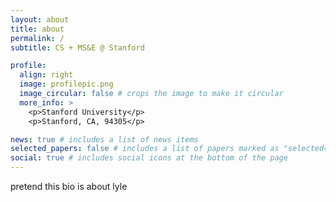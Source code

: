 ```yaml
---
layout: about
title: about
permalink: /
subtitle: CS + MS&E @ Stanford

profile:
  align: right
  image: profilepic.png
  image_circular: false # crops the image to make it circular
  more_info: >
    <p>Stanford University</p>
    <p>Stanford, CA, 94305</p>

news: true # includes a list of news items
selected_papers: false # includes a list of papers marked as "selected={true}"
social: true # includes social icons at the bottom of the page
---
```


pretend this bio is about lyle